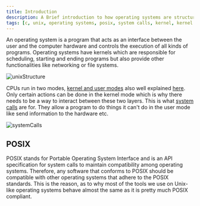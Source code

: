 ```yaml
---
title: Introduction
description: A Brief introduction to how operating systems are structures and what key role system calls play in them.
tags: [c, unix, operating systems, posix, system calls, kernel, kernel user mode]
---
```


An operating system is a program that acts as an interface between the user and the computer hardware and controls the execution of all kinds of programs. Operating systems have kernels which are responsible for scheduling, starting and ending programs but also provide other functionalities like networking or file systems.

![unixStructure](/img/programming/unixStructure.png)

CPUs run in two modes, [kernel and user modes](https://docs.microsoft.com/en-us/windows-hardware/drivers/gettingstarted/user-mode-and-kernel-mode) also well explained [here](https://blog.codinghorror.com/understanding-user-and-kernel-mode/). Only certain actions can be done in the kernel mode which is why there needs to be a way to interact between these two layers. This is what [system calls](https://www.ionos.com/digitalguide/server/know-how/what-are-system-calls/) are for. They allow a program to do things it can't do in the user mode like send information to the hardware etc.

![systemCalls](/img/programming/systemCalls.png)

## POSIX

POSIX stands for Portable Operating System Interface and is an API specification for system calls to maintain compatibility among operating systems. Therefore, any software that conforms to POSIX should be compatible with other operating systems that adhere to the POSIX standards. This is the reason, as to why most of the tools we use on Unix-like operating systems behave almost the same as it is pretty much POSIX compliant.
